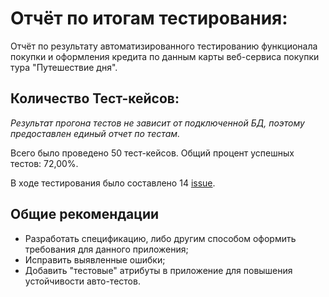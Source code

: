 # Отчёт по итогам тестирования:

Отчёт по результату автоматизированного тестированию функционала покупки и оформления кредита по данным карты веб-сервиса покупки тура
"Путешествие дня".

## Количество Тест-кейсов:

*Результат прогона тестов не зависит от подключенной БД, поэтому предоставлен единый отчет по тестам.*

Всего было проведено 50 тест-кейсов. Общий процент успешных тестов: 72,00%.





В ходе тестирования было составлено 14 [issue](https://github.com/SashaGracheva/QADiploma/issues). 
## Общие рекомендации
- Разработать спецификацию, либо другим способом оформить требования для данного приложения;
- Исправить выявленные ошибки;
- Добавить "тестовые" атрибуты в приложение для повышения устойчивости авто-тестов.
